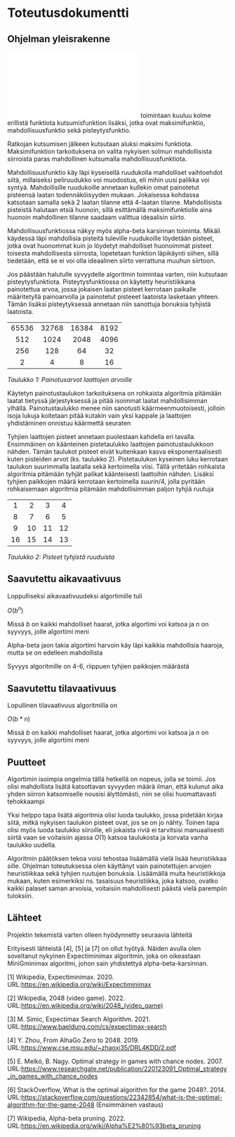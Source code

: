 # Toteutusdokumentti

## Ohjelman yleisrakenne

![Ratkojan](src/ratkoja/ratkoja.py) toimintaan kuuluu kolme erillistä funktiota kutsumisfunktion lisäksi, jotka ovat maksimifunktio, mahdollisuusfunktio
sekä pisteytysfunktio.

Ratkojan kutsumisen jälkeen kutsutaan aluksi maksimi funktiota. Maksimifunktion tarkoituksena on valita nykyisen solmun mahdollisista siirroista
paras mahdollinen kutsumalla mahdollisuusfunktiota.

Mahdollisuusfunktio käy läpi kyseisellä ruudukolla mahdolliset vaihtoehdot siitä, millaiseksi peliruudukko voi muodostua, eli mihin uusi palikka voi syntyä.
Mahdollisille ruudukoille annetaan kullekin omat painotetut pisteensä laatan todennäköisyyden mukaan. Jokaisessa kohdassa katsotaan samalla sekä 2 laatan 
tilanne että 4-laatan tilanne. Mahdollisista pisteistä halutaan etsiä huonoin, sillä esittämällä maksimifunktiolle aina huonoin mahdollinen tilanne
saadaam valittua ideaalisin siirto.

Mahdollisuusfunktiossa näkyy myös alpha-beta karsinnan toiminta. Mikäli käydessä läpi mahdollisia pisteitä tuleville ruudukoille löydetään pisteet, jotka ovat
huonommat kuin jo löydetyt mahdolliset huonoimmat pisteet toisesta mahdollisesta siirrosta, lopetetaan funktion läpikäynti siihen, sillä tiedetään, että
se ei voi olla ideaalinen siirto verrattuna muuhun siirtoon.

Jos päästään halutulle syvyydelle algoritmin toimintaa varten, niin kutsutaan pisteytysfunktiota. Pisteytysfunktiossa on käytetty heuristiikkana painotettua
arvoa, jossa jokaisen laatan pisteet kerrotaan paikalle määritetyllä painoarvolla ja painotetut pisteeet laatoista lasketaan yhteen. Tämän lisäksi 
pisteytyksessä annetaan niin sanottuja bonuksia tyhjistä laatoista.

|||||
|:-:|:-:|:-:|:-:|
|65536|32768|16384|8192|
|512|1024|2048|4096|
|256|128|64|32|
|2|4|8|16|

_Taulukko 1: Painotusarvot laattojen arvoille_

Käytetyn painotustaulukon tarkoituksena on rohkaista algoritmia pitämään laatat tietyssä järjestyksessä ja pitää isoimmat laatat mahdollisimman ylhällä. Painotustaulukko menee niin sanotusti käärmeenmuotoisesti, jolloin isoja lukuja koitetaan pitää kutakin vain yksi kappale ja laattojen yhdistäminen onnistuu käärmettä seuraten

Tyhjien laattojen pisteet annetaan puolestaan kahdella eri tavalla. Ensimmäinen on käänteinen pistetaulukko laattojen painotustaulukkoon nähden. Tämän taulukot pisteet eivät kuitenkaan kasva eksponentaalisesti kuten pisteiden arvot (ks. taulukko 2). Pistetaulukon kyseinen luku kerrotaan taulukon suurimmalla laatalla sekä kertoimella viisi. Tällä yritetään rohkaista algoritmia pitämään tyhjät palikat käänteisesti laattoihin nähden. Lisäksi tyhjien paikkojen määrä kerrotaan kertoimella $suurin/4$, jolla pyritään rohkaisemaan algoritmia pitämään mahdollisimman paljon tyhjiä ruutuja

|||||
|:-:|:-:|:-:|:-:|
|1|2|3|4|
|8|7|6|5|
|9|10|11|12|
|16|15|14|13|

_Taulukko 2: Pisteet tyhjistä ruuduista_

## Saavutettu aikavaativuus

Loppulliseksi aikavaativuudeksi algortimille tuli

$O(b^n)$

Missä _b_ on kaikki mahdolliset haarat, jotka algortimi voi katsoa ja _n_ on syyvyys, jolle algortimi meni

Alpha-beta jaon takia algortimi harvoin käy läpi kaikkia mahdollisia haaroja, mutta se on edelleen mahdollista

Syvyys algoritmille on 4-6, riippuen tyhjien paikkojen määrästä

## Saavutettu tilavaativuus

Lopullinen tilavaativuus algoritmilla on

$O(b*n)$

Missä _b_ on kaikki mahdolliset haarat, jotka algortimi voi katsoa ja _n_ on syyvyys, jolle algortimi meni

## Puutteet 

Algortimin isoimpia ongelmia tällä hetkellä on nopeus, jolla se toimii. Jos olisi mahdollista lisätä katsottavan syvyyden määrä ilman, että kulunut aika
yhden siirron katsomiselle nousisi älyttömästi, niin se olisi huomattavasti tehokkaampi

Yksi helppo tapa lisätä algoritmia olisi luoda taulukko, jossa pidetään kirjaa siitä, mitkä nykyisen taulukon pisteet ovat, jos se on jo nähty. Toinen tapa
olisi myös luoda taulukko siiroille, eli jokaista riviä ei tarvitsisi manuaalisesti siirtä vaan se voitaisiin ajassa $O(1)$ katsoa taulukosta ja korvata vanha taulukko uudella.

Algoritmin päätöksen tekoa voisi tehostaa lisäämällä vielä lisää heuristiikkaa sille. Ohjelman toteutuksessa olen käyttänyt vain painotettujen arvojen heuristiikkaa sekä tyhjien ruutujen bonuksia. Lisäämällä muita heuristiikkoja mukaan, kuten esimerkiksi ns. tasaisuus heuristiikka, joka katsoo, ovatko kaikki palaset saman arvoisia, voitaisiin mahdollisesti päästä vielä parempiin tuloksiin.

## Lähteet

Projektin tekemistä varten olleen hyödynnetty seuraavia lähteitä

Erityisesti lähteistä [4], [5] ja [7] on ollut hyötyä. Näiden avulla olen soveltanut nykyinen Expectiminimax algoritmin, joka on oikeastaan MiniGminimax algoritmi, johon sain yhdistettyä alpha-beta-karsinnan. 

[1] Wikipedia, Expectiminimax. 2020. URL:https://en.wikipedia.org/wiki/Expectiminimax

[2] Wikipedia, 2048 (video game). 2022. URL:https://en.wikipedia.org/wiki/2048_(video_game)

[3] M. Simic, Expectimax Search Algorithm. 2021. URL:https://www.baeldung.com/cs/expectimax-search

[4] Y. Zhou, From AlhaGo Zero to 2048. 2019. URL:https://www.cse.msu.edu/~zhaoxi35/DRL4KDD/2.pdf

[5] E. Melkó, B. Nagy. Optimal strategy in games with chance nodes. 2007. URL:https://www.researchgate.net/publication/220123091_Optimal_strategy_in_games_with_chance_nodes

[6] StackOverflow, What is the optimal algorithm for the game 2048?. 2014. URL:https://stackoverflow.com/questions/22342854/what-is-the-optimal-algorithm-for-the-game-2048 (Ensimmäinen vastaus)

[7] Wikipedia, Alpha-beta pruning. 2022. URL:https://en.wikipedia.org/wiki/Alpha%E2%80%93beta_pruning

